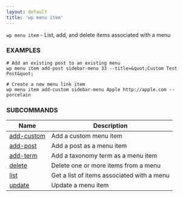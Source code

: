 ```yaml
---
layout: default
title: 'wp menu item'
---
```


`wp menu item` - List, add, and delete items associated with a menu

### EXAMPLES

    # Add an existing post to an existing menu
    wp menu item add-post sidebar-menu 33 --title=&quot;Custom Test Post&quot;

    # Create a new menu link item
    wp menu item add-custom sidebar-menu Apple http://apple.com --porcelain

### SUBCOMMANDS

<table>
	<thead>
	<tr>
		<th>Name</th>
		<th>Description</th>
	</tr>
	</thead>
	<tbody>
		<tr>
			<td><a href="/commands/menu/item/add-custom/">add-custom</a></td>
			<td>Add a custom menu item</td>
		</tr>
		<tr>
			<td><a href="/commands/menu/item/add-post/">add-post</a></td>
			<td>Add a post as a menu item</td>
		</tr>
		<tr>
			<td><a href="/commands/menu/item/add-term/">add-term</a></td>
			<td>Add a taxonomy term as a menu item</td>
		</tr>
		<tr>
			<td><a href="/commands/menu/item/delete/">delete</a></td>
			<td>Delete one or more items from a menu</td>
		</tr>
		<tr>
			<td><a href="/commands/menu/item/list/">list</a></td>
			<td>Get a list of items associated with a menu</td>
		</tr>
		<tr>
			<td><a href="/commands/menu/item/update/">update</a></td>
			<td>Update a menu item</td>
		</tr>
	</tbody>
</table>
